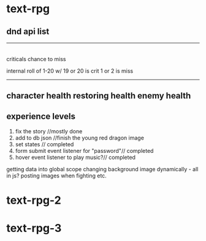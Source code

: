 # text-rpg
dnd api list
-------------
-------------
######
criticals
chance to miss

internal roll of 1-20 w/ 
19 or 20 is crit
1 or 2 is miss

-------------
character health
    restoring health
enemy health
-------------
experience
levels
-------------
1. fix the story //mostly done
2. add to db json //finish the young red dragon image
3. set states // completed
4. form submit event listener for "password"// completed
5. hover event listener to play music?// completed

getting data into global scope
changing background image dynamically - all in js?
posting images when fighting etc. 

# text-rpg-2
# text-rpg-3
